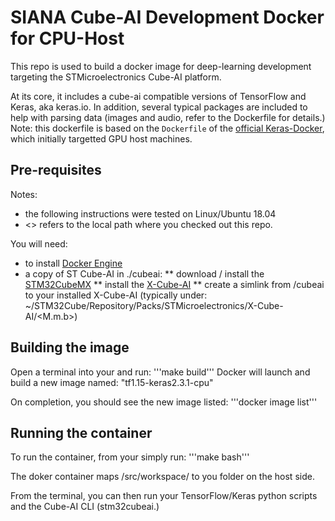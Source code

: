 # SIANA Cube-AI Development Docker for CPU-Host

This repo is used to build a docker image for deep-learning development targeting the STMicroelectronics Cube-AI platform.

At its core, it includes a cube-ai compatible versions of TensorFlow and Keras, aka keras.io. In addition, several typical packages are included to help with parsing data (images and audio, refer to the Dockerfile for details.) Note: this dockerfile is based on the `Dockerfile` of the [official Keras-Docker](https://github.com/keras-team/keras/tree/master/docker), which initially targetted GPU host machines.

## Pre-requisites
Notes:
  * the following instructions were tested on Linux/Ubuntu 18.04
  * <<root>> refers to the local path where you checked out this repo.
 
You will need:
  * to install [Docker Engine](https://docs.docker.com/engine/install/)
  * a copy of ST Cube-AI in ./cubeai:
    ** download / install the [STM32CubeMX](https://www.st.com/en/development-tools/stm32cubemx.html)
    ** install the [X-Cube-AI](https://www.st.com/content/st_com/en/products/embedded-software/mcu-mpu-embedded-software/stm32-embedded-software/stm32cube-expansion-packages/x-cube-ai.html) 
    ** create a simlink from <root>/cubeai to your installed X-Cube-AI (typically under: ~/STM32Cube/Repository/Packs/STMicroelectronics/X-Cube-AI/<M.m.b>)

## Building the image
Open a terminal into your <root> and run:
'''make build'''
Docker will launch and build a new image named: "tf1.15-keras2.3.1-cpu"

On completion, you should see the new image listed: 
'''docker image list'''

## Running the container
To run the container, from your <root> simply run:
 '''make bash'''
 
 The doker container maps /src/workspace/ to you <root> folder on the host side.
 
 From the terminal, you can then run your TensorFlow/Keras python scripts and the Cube-AI CLI (stm32cubeai.)


